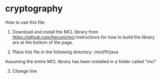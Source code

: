 # cryptography

How to use this file:

1. Download and install the MCL library from https://github.com/herumi/mcl
Instructions for how to build the library are at the bottom of the page.

2. Place this file in the following directory: /mcl/ffi/java

Assuming the entire MCL library has been installed in a folder called "mcl"

3. Change line 






